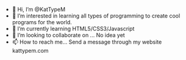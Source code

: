 - 👋 Hi, I’m @KatTypeM
- 👀 I’m interested in learning all types of programming to create cool programs for the world.
- 🌱 I’m currently learning HTML5/CSS3/Javascript
- 💞️ I’m looking to collaborate on ... No idea yet
- 📫 How to reach me... Send a message through my website kattypem.com

<!---
KatTypeM/KatTypeM is a ✨ special ✨ repository because its `README.md` (this file) appears on your GitHub profile.
You can click the Preview link to take a look at your changes.
--->
